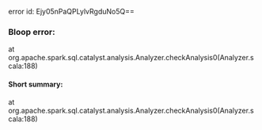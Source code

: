error id: Ejy05nPaQPLylvRgduNo5Q==
### Bloop error:

at org.apache.spark.sql.catalyst.analysis.Analyzer.checkAnalysis0(Analyzer.scala:188)
#### Short summary: 

at org.apache.spark.sql.catalyst.analysis.Analyzer.checkAnalysis0(Analyzer.scala:188)